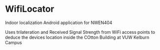 WifiLocator
===========

Indoor localization Android application for NWEN404

Uses trilateration and Received Signal Strength from WiFi access points to deduce the devices location inside the COtton Building at VUW Kelburn Campus
